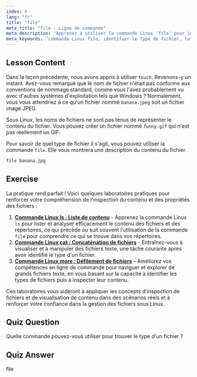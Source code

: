 ```yaml
---
index: 6
lang: "fr"
title: "file"
meta_title: "file - Ligne de commande"
meta_description: "Apprenez à utiliser la commande Linux 'file' pour identifier les types et le contenu des fichiers. Comprenez les conventions de nommage des fichiers Linux avec ce guide pour débutants."
meta_keywords: "commande Linux file, identifier le type de fichier, tutoriel Linux, nommage de fichiers, Linux débutant, guide Linux"
---
```


## Lesson Content

Dans la leçon précédente, nous avons appris à utiliser `touch`. Revenons-y un instant. Avez-vous remarqué que le nom de fichier n'était pas conforme aux conventions de nommage standard, comme vous l'avez probablement vu avec d'autres systèmes d'exploitation tels que Windows ? Normalement, vous vous attendriez à ce qu'un fichier nommé `banana.jpeg` soit un fichier image JPEG.

Sous Linux, les noms de fichiers ne sont pas tenus de représenter le contenu du fichier. Vous pouvez créer un fichier nommé `funny.gif` qui n'est pas réellement un GIF.

Pour savoir de quel type de fichier il s'agit, vous pouvez utiliser la commande `file`. Elle vous montrera une description du contenu du fichier.

```bash
file banana.jpg
```

## Exercise

La pratique rend parfait ! Voici quelques laboratoires pratiques pour renforcer votre compréhension de l'inspection du contenu et des propriétés des fichiers :

1. **[Commande Linux ls : Liste de contenu](https://labex.io/fr/labs/linux-linux-ls-command-content-listing-219205)** - Apprenez la commande Linux `ls` pour lister et analyser efficacement le contenu des fichiers et des répertoires, ce qui précède ou suit souvent l'utilisation de la commande `file` pour comprendre ce qui se trouve dans vos répertoires.
2. **[Commande Linux cat : Concaténation de fichiers](https://labex.io/fr/labs/linux-linux-cat-command-file-concatenating-210986)** - Entraînez-vous à visualiser et à manipuler des fichiers texte, une tâche courante après avoir identifié le type d'un fichier.
3. **[Commande Linux more : Défilement de fichiers](https://labex.io/fr/labs/linux-linux-more-command-file-scrolling-214299)** - Améliorez vos compétences en ligne de commande pour naviguer et explorer de grands fichiers texte, en vous basant sur la capacité à identifier les types de fichiers puis à inspecter leur contenu.

Ces laboratoires vous aideront à appliquer les concepts d'inspection de fichiers et de visualisation de contenu dans des scénarios réels et à renforcer votre confiance dans la gestion des fichiers sous Linux.

## Quiz Question

Quelle commande pouvez-vous utiliser pour trouver le type d'un fichier ?

## Quiz Answer

file
